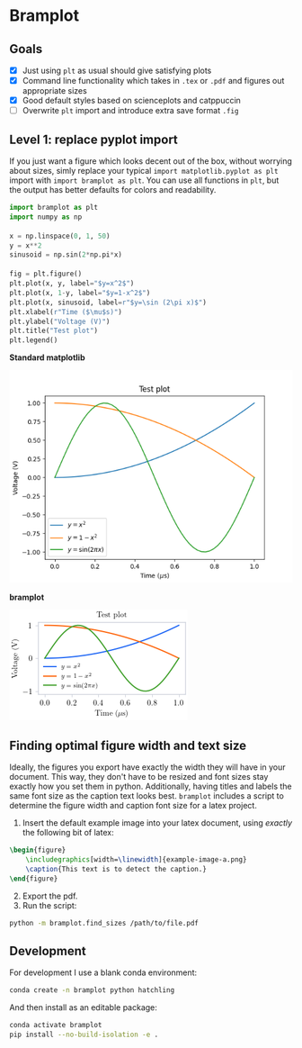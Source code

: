 # Bramplot

## Goals

- [x] Just using `plt` as usual should give satisfying plots
- [x] Command line functionality which takes in `.tex` or `.pdf` and figures out appropriate sizes
- [x] Good default styles based on scienceplots and catppuccin
- [ ] Overwrite `plt` import and introduce extra save format `.fig`

## Level 1: replace pyplot import

If you just want a figure which looks decent out of the box, without worrying about sizes, simly replace your typical `import matplotlib.pyplot as plt` import with `import bramplot as plt`.
You can use all functions in `plt`, but the output has better defaults for colors and readability.

```py
import bramplot as plt
import numpy as np

x = np.linspace(0, 1, 50)
y = x**2
sinusoid = np.sin(2*np.pi*x)

fig = plt.figure()
plt.plot(x, y, label="$y=x^2$")
plt.plot(x, 1-y, label="$y=1-x^2$")
plt.plot(x, sinusoid, label=r"$y=\sin (2\pi x)$")
plt.xlabel(r"Time ($\mu$s)")
plt.ylabel("Voltage (V)")
plt.title("Test plot")
plt.legend()
```

**Standard matplotlib**

![](images/matplotlib.png)

**bramplot**

![](images/bramplot.png)

## Finding optimal figure width and text size

Ideally, the figures you export have exactly the width they will have in your document.
This way, they don't have to be resized and font sizes stay exactly how you set them in python.
Additionally, having titles and labels the same font size as the caption text looks best.
`bramplot` includes a script to determine the figure width and caption font size for a latex project.

1. Insert the default example image into your latex document, using *exactly* the following bit of latex:

```tex
\begin{figure}
    \includegraphics[width=\linewidth]{example-image-a.png}
    \caption{This text is to detect the caption.}
\end{figure}
```

2. Export the pdf.
3. Run the script:

```sh
python -m bramplot.find_sizes /path/to/file.pdf
```

## Development

For development I use a blank conda environment:

```sh
conda create -n bramplot python hatchling
```

And then install as an editable package:

```sh
conda activate bramplot
pip install --no-build-isolation -e .
```

